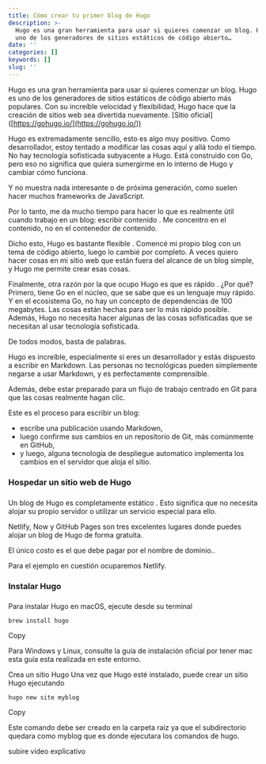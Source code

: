 ```yaml
---
title: Cómo crear tu primer blog de Hugo
description: >-
  Hugo es una gran herramienta para usar si quieres comenzar un blog. Hugo es
  uno de los generadores de sitios estáticos de código abierto…
date: ''
categories: []
keywords: []
slug: ''
---
```


Hugo es una gran herramienta para usar si quieres comenzar un blog. Hugo es uno de los generadores de sitios estáticos de código abierto más populares. Con su increíble velocidad y flexibilidad, Hugo hace que la creación de sitios web sea divertida nuevamente. \[Sitio oficial\] ([https://gohugo.io/](https://gohugo.io/))

Hugo es extremadamente sencillo, esto es algo muy positivo. Como desarrollador, estoy tentado a modificar las cosas aquí y allá todo el tiempo. No hay tecnología sofisticada subyacente a Hugo. Está construido con Go, pero eso no significa que quiera sumergirme en lo interno de Hugo y cambiar cómo funciona.

Y no muestra nada interesante o de próxima generación, como suelen hacer muchos frameworks de JavaScript.

Por lo tanto, me da mucho tiempo para hacer lo que es realmente útil cuando trabajo en un blog: escribir contenido . Me concentro en el contenido, no en el contenedor de contenido.

Dicho esto, Hugo es bastante flexible . Comencé mi propio blog con un tema de código abierto, luego lo cambié por completo. A veces quiero hacer cosas en mi sitio web que están fuera del alcance de un blog simple, y Hugo me permite crear esas cosas.

Finalmente, otra razón por la que ocupo Hugo es que es rápido . ¿Por qué? Primero, tiene Go en el núcleo, que se sabe que es un lenguaje muy rápido. Y en el ecosistema Go, no hay un concepto de dependencias de 100 megabytes. Las cosas están hechas para ser lo más rápido posible. Además, Hugo no necesita hacer algunas de las cosas sofisticadas que se necesitan al usar tecnología sofisticada.

De todos modos, basta de palabras.

Hugo es increíble, especialmente si eres un desarrollador y estás dispuesto a escribir en Markdown. Las personas no tecnológicas pueden simplemente negarse a usar Markdown, y es perfectamente comprensible.

Además, debe estar preparado para un flujo de trabajo centrado en Git para que las cosas realmente hagan clic.

Este es el proceso para escribir un blog:

*   escribe una publicación usando Markdown,
*   luego confirme sus cambios en un repositorio de Git, más comúnmente en GitHub,
*   y luego, alguna tecnología de despliegue automatico implementa los cambios en el servidor que aloja el sitio.

### Hospedar un sitio web de Hugo

###   

Un blog de Hugo es completamente estático . Esto significa que no necesita alojar su propio servidor o utilizar un servicio especial para ello.

Netlify, Now y GitHub Pages son tres excelentes lugares donde puedes alojar un blog de Hugo de forma gratuita.

El único costo es el que debe pagar por el nombre de dominio..

Para el ejemplo en cuestión ocuparemos Netlify.

### Instalar Hugo

###   

Para instalar Hugo en macOS, ejecute desde su terminal

```
brew install hugo
```

  

Copy

Para Windows y Linux, consulte la guía de instalación oficial por tener mac esta guía esta realizada en este entorno.

Crea un sitio Hugo Una vez que Hugo esté instalado, puede crear un sitio Hugo ejecutando

```
hugo new site myblog
```

  

Copy

Este comando debe ser creado en la carpeta raiz ya que el subdirectorio quedara como myblog que es donde ejecutara los comandos de hugo.

subire video explicativo